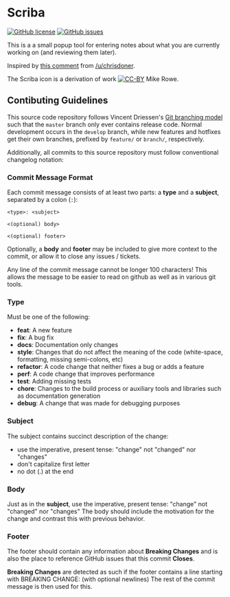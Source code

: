 # Scriba

[![GitHub license](https://img.shields.io/badge/license-Apache%202-blue.svg)](https://raw.githubusercontent.com/FuzzyWuzzie/Scriba/master/LICENSE) [![GitHub issues](https://img.shields.io/github/issues/FuzzyWuzzie/Scriba.svg)](https://github.com/FuzzyWuzzie/Scriba/issues)

This is a a small popup tool for entering notes about what you are currently working on (and reviewing them later).

Inspired by [this comment](https://www.reddit.com/r/programming/comments/4otbqr/programmer_interrupted/d4fji2g) from [/u/chrisdoner](https://www.reddit.com/user/chrisdoner).

The Scriba icon is a derivation of work [![CC-BY](http://mirrors.creativecommons.org/presskit/buttons/88x31/png/by.png)](https://thenounproject.com/itsmikerowe/) Mike Rowe.

## Contibuting Guidelines

This source code repository follows Vincent Driessen's
[Git branching model](http://nvie.com/posts/a-successful-git-branching-model/) such that the
`master` branch only ever contains release code. Normal development occurs in the `develop` branch,
while new features and hotfixes get their own branches, prefixed by `feature/` or `branch/`,
respectively.

Additionally, all commits to this source repository must follow conventional changelog notation:

### Commit Message Format

Each commit message consists of at least two parts: a **type** and a **subject**, separated by a colon (`:`):

```
<type>: <subject>

<(optional) body>

<(optional) footer>
```

Optionally, a **body** and **footer** may be included to give more context to the commit, or allow it to
close any issues / tickets.

Any line of the commit message cannot be longer 100 characters! This allows the message to be easier
to read on github as well as in various git tools.

### Type

Must be one of the following:

* **feat**: A new feature
* **fix**: A bug fix
* **docs**: Documentation only changes
* **style**: Changes that do not affect the meaning of the code (white-space, formatting, missing
  semi-colons, etc)
* **refactor**: A code change that neither fixes a bug or adds a feature
* **perf**: A code change that improves performance
* **test**: Adding missing tests
* **chore**: Changes to the build process or auxiliary tools and libraries such as documentation
  generation
* **debug**: A change that was made for debugging purposes

### Subject

The subject contains succinct description of the change:

* use the imperative, present tense: "change" not "changed" nor "changes"
* don't capitalize first letter
* no dot (.) at the end

### Body

Just as in the **subject**, use the imperative, present tense: "change" not "changed" nor "changes"
The body should include the motivation for the change and contrast this with previous behavior.

### Footer

The footer should contain any information about **Breaking Changes** and is also the place to
reference GitHub issues that this commit **Closes**.

**Breaking Changes** are detected as such if the footer contains a line starting with BREAKING CHANGE:
(with optional newlines) The rest of the commit message is then used for this.
